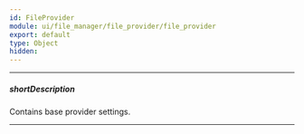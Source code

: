 ```yaml
---
id: FileProvider
module: ui/file_manager/file_provider/file_provider
export: default
type: Object
hidden: 
---
```

---
##### shortDescription
Contains base provider settings.

---
